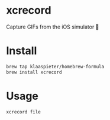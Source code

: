 # xcrecord

Capture GIFs from the iOS simulator 🎥

# Install

```sh
brew tap klaaspieter/homebrew-formula
brew install xcrecord
```

# Usage

```sh
xcrecord file
```

